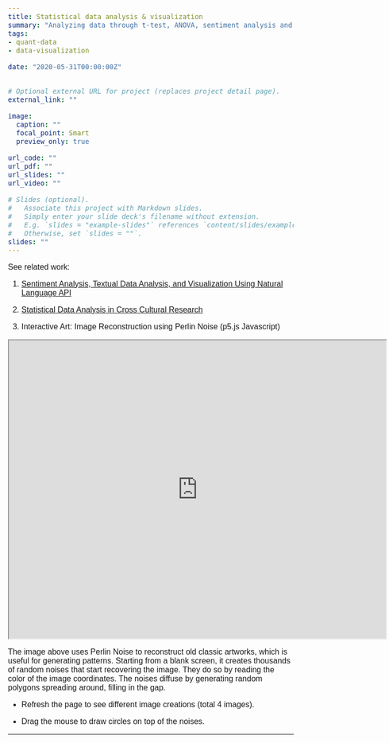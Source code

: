 ```yaml
---
title: Statistical data analysis & visualization
summary: "Analyzing data through t-test, ANOVA, sentiment analysis and more to visualize the data"
tags:
- quant-data
- data-visualization

date: "2020-05-31T00:00:00Z"


# Optional external URL for project (replaces project detail page).
external_link: ""

image:
  caption: ""
  focal_point: Smart
  preview_only: true

url_code: ""
url_pdf: ""
url_slides: ""
url_video: ""

# Slides (optional).
#   Associate this project with Markdown slides.
#   Simply enter your slide deck's filename without extension.
#   E.g. `slides = "example-slides"` references `content/slides/example-slides.md`.
#   Otherwise, set `slides = ""`.
slides: ""
---
```

<body style="font-family:Arial; font-size: 12pt">

See related work:


1. <a href="/post/textual-data-analysis">Sentiment Analysis, Textual Data Analysis, and Visualization Using Natural Language API </a>

2. <a href="/post/quant-ux">Statistical Data Analysis in Cross Cultural Research </a>

3. Interactive Art: Image Reconstruction using Perlin Noise (p5.js Javascript)
</div><iframe src="https://editor.p5js.org/jeon11/embed/w2Ugnl4dR" width="760" height="600">Image Reconstruction using Perlin Noise (Javascript- p5.js) </iframe>

The image above uses Perlin Noise to reconstruct old classic artworks, which is useful for generating patterns. Starting from a blank screen, it creates thousands of random noises that start recovering the image. They do so by reading the color of the image coordinates. The noises diffuse by generating random polygons spreading around, filling in the gap.

- Refresh the page to see different image creations (total 4 images).

- Drag the mouse to draw circles on top of the noises.

---
<br>
</body>
